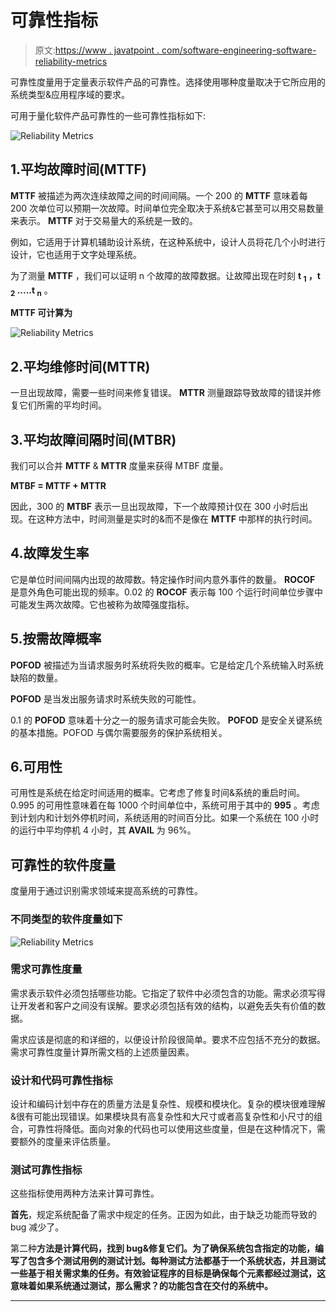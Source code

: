# 可靠性指标

> 原文:[https://www . javatpoint . com/software-engineering-software-reliability-metrics](https://www.javatpoint.com/software-engineering-software-reliability-metrics)

可靠性度量用于定量表示软件产品的可靠性。选择使用哪种度量取决于它所应用的系统类型&应用程序域的要求。

可用于量化软件产品可靠性的一些可靠性指标如下:

![Reliability Metrics](../Images/2e155101b2e6c5a31e7c615afa84af3d.png)

## 1.平均故障时间(MTTF)

**MTTF** 被描述为两次连续故障之间的时间间隔。一个 200 的 **MTTF** 意味着每 200 次单位可以预期一次故障。时间单位完全取决于系统&它甚至可以用交易数量来表示。 **MTTF** 对于交易量大的系统是一致的。

例如，它适用于计算机辅助设计系统，在这种系统中，设计人员将花几个小时进行设计，它也适用于文字处理系统。

为了测量 **MTTF** ，我们可以证明 n 个故障的故障数据。让故障出现在时刻 **t <sub>1</sub> ，t <sub>2</sub> .....t <sub>n</sub>** 。

**MTTF 可计算为**

![Reliability Metrics](../Images/62842b19da62aaff12de79fd6407683d.png)

## 2.平均维修时间(MTTR)

一旦出现故障，需要一些时间来修复错误。 **MTTR** 测量跟踪导致故障的错误并修复它们所需的平均时间。

## 3.平均故障间隔时间(MTBR)

我们可以合并 **MTTF** & **MTTR** 度量来获得 MTBF 度量。

**MTBF = MTTF + MTTR**

因此，300 的 **MTBF** 表示一旦出现故障，下一个故障预计仅在 300 小时后出现。在这种方法中，时间测量是实时的&而不是像在 **MTTF** 中那样的执行时间。

## 4.故障发生率

它是单位时间间隔内出现的故障数。特定操作时间内意外事件的数量。 **ROCOF** 是意外角色可能出现的频率。0.02 的 **ROCOF** 表示每 100 个运行时间单位步骤中可能发生两次故障。它也被称为故障强度指标。

## 5.按需故障概率

**POFOD** 被描述为当请求服务时系统将失败的概率。它是给定几个系统输入时系统缺陷的数量。

**POFOD** 是当发出服务请求时系统失败的可能性。

0.1 的 **POFOD** 意味着十分之一的服务请求可能会失败。 **POFOD** 是安全关键系统的基本措施。POFOD 与偶尔需要服务的保护系统相关。

## 6.可用性

可用性是系统在给定时间适用的概率。它考虑了修复时间&系统的重启时间。0.995 的可用性意味着在每 1000 个时间单位中，系统可用于其中的 **995** 。考虑到计划内和计划外停机时间，系统适用的时间百分比。如果一个系统在 100 小时的运行中平均停机 4 小时，其 **AVAIL** 为 96%。

## 可靠性的软件度量

度量用于通过识别需求领域来提高系统的可靠性。

### 不同类型的软件度量如下

![Reliability Metrics](../Images/77f6b2afc8c6ae7fcf61ec19b656bea9.png)

### 需求可靠性度量

需求表示软件必须包括哪些功能。它指定了软件中必须包含的功能。需求必须写得让开发者和客户之间没有误解。要求必须包括有效的结构，以避免丢失有价值的数据。

需求应该是彻底的和详细的，以便设计阶段很简单。要求不应包括不充分的数据。需求可靠性度量计算所需文档的上述质量因素。

### 设计和代码可靠性指标

设计和编码计划中存在的质量方法是复杂性、规模和模块化。复杂的模块很难理解&很有可能出现错误。如果模块具有高复杂性和大尺寸或者高复杂性和小尺寸的组合，可靠性将降低。面向对象的代码也可以使用这些度量，但是在这种情况下，需要额外的度量来评估质量。

### 测试可靠性指标

这些指标使用两种方法来计算可靠性。

**首先**，规定系统配备了需求中规定的任务。正因为如此，由于缺乏功能而导致的 bug 减少了。

第二种**方法是计算代码，找到 bug&修复它们。为了确保系统包含指定的功能，编写了包含多个测试用例的测试计划。每种测试方法都基于一个系统状态，并且测试一些基于相关需求集的任务。有效验证程序的目标是确保每个元素都经过测试，这意味着如果系统通过测试，那么需求？的功能包含在交付的系统中。**

* * *